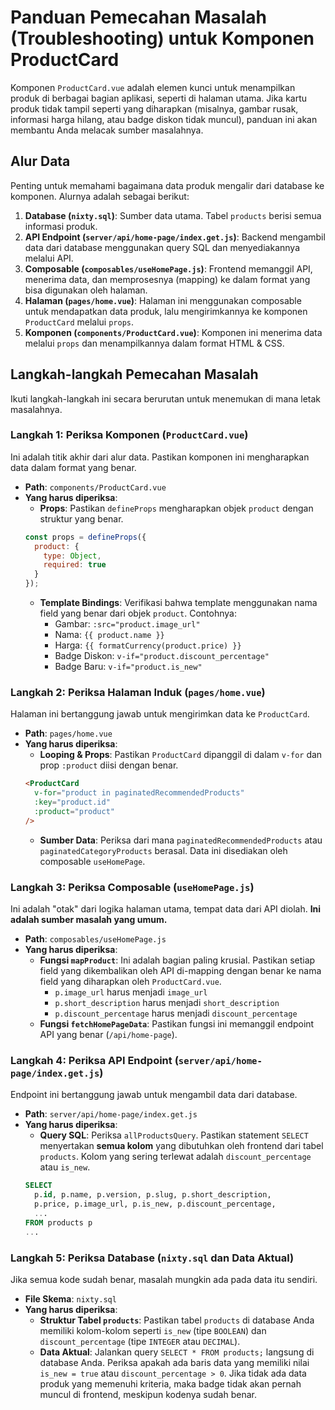 # Panduan Pemecahan Masalah (Troubleshooting) untuk Komponen ProductCard

Komponen `ProductCard.vue` adalah elemen kunci untuk menampilkan produk di berbagai bagian aplikasi, seperti di halaman utama. Jika kartu produk tidak tampil seperti yang diharapkan (misalnya, gambar rusak, informasi harga hilang, atau badge diskon tidak muncul), panduan ini akan membantu Anda melacak sumber masalahnya.

## Alur Data

Penting untuk memahami bagaimana data produk mengalir dari database ke komponen. Alurnya adalah sebagai berikut:

1.  **Database (`nixty.sql`)**: Sumber data utama. Tabel `products` berisi semua informasi produk.
2.  **API Endpoint (`server/api/home-page/index.get.js`)**: Backend mengambil data dari database menggunakan query SQL dan menyediakannya melalui API.
3.  **Composable (`composables/useHomePage.js`)**: Frontend memanggil API, menerima data, dan memprosesnya (mapping) ke dalam format yang bisa digunakan oleh halaman.
4.  **Halaman (`pages/home.vue`)**: Halaman ini menggunakan composable untuk mendapatkan data produk, lalu mengirimkannya ke komponen `ProductCard` melalui `props`.
5.  **Komponen (`components/ProductCard.vue`)**: Komponen ini menerima data melalui `props` dan menampilkannya dalam format HTML & CSS.

## Langkah-langkah Pemecahan Masalah

Ikuti langkah-langkah ini secara berurutan untuk menemukan di mana letak masalahnya.

### Langkah 1: Periksa Komponen (`ProductCard.vue`)

Ini adalah titik akhir dari alur data. Pastikan komponen ini mengharapkan data dalam format yang benar.

-   **Path**: `components/ProductCard.vue`
-   **Yang harus diperiksa**:
    -   **Props**: Pastikan `defineProps` mengharapkan objek `product` dengan struktur yang benar.
    ```javascript
    const props = defineProps({
      product: {
        type: Object,
        required: true
      }
    });
    ```
    -   **Template Bindings**: Verifikasi bahwa template menggunakan nama field yang benar dari objek `product`. Contohnya:
        -   Gambar: `:src="product.image_url"`
        -   Nama: `{{ product.name }}`
        -   Harga: `{{ formatCurrency(product.price) }}`
        -   Badge Diskon: `v-if="product.discount_percentage"`
        -   Badge Baru: `v-if="product.is_new"`

### Langkah 2: Periksa Halaman Induk (`pages/home.vue`)

Halaman ini bertanggung jawab untuk mengirimkan data ke `ProductCard`.

-   **Path**: `pages/home.vue`
-   **Yang harus diperiksa**:
    -   **Looping & Props**: Pastikan `ProductCard` dipanggil di dalam `v-for` dan prop `:product` diisi dengan benar.
    ```html
    <ProductCard
      v-for="product in paginatedRecommendedProducts"
      :key="product.id"
      :product="product"
    />
    ```
    -   **Sumber Data**: Periksa dari mana `paginatedRecommendedProducts` atau `paginatedCategoryProducts` berasal. Data ini disediakan oleh composable `useHomePage`.

### Langkah 3: Periksa Composable (`useHomePage.js`)

Ini adalah "otak" dari logika halaman utama, tempat data dari API diolah. **Ini adalah sumber masalah yang umum.**

-   **Path**: `composables/useHomePage.js`
-   **Yang harus diperiksa**:
    -   **Fungsi `mapProduct`**: Ini adalah bagian paling krusial. Pastikan setiap field yang dikembalikan oleh API di-mapping dengan benar ke nama field yang diharapkan oleh `ProductCard.vue`.
        -   `p.image_url` harus menjadi `image_url`
        -   `p.short_description` harus menjadi `short_description`
        -   `p.discount_percentage` harus menjadi `discount_percentage`
    -   **Fungsi `fetchHomePageData`**: Pastikan fungsi ini memanggil endpoint API yang benar (`/api/home-page`).

### Langkah 4: Periksa API Endpoint (`server/api/home-page/index.get.js`)

Endpoint ini bertanggung jawab untuk mengambil data dari database.

-   **Path**: `server/api/home-page/index.get.js`
-   **Yang harus diperiksa**:
    -   **Query SQL**: Periksa `allProductsQuery`. Pastikan statement `SELECT` menyertakan **semua kolom** yang dibutuhkan oleh frontend dari tabel `products`. Kolom yang sering terlewat adalah `discount_percentage` atau `is_new`.
    ```sql
    SELECT 
      p.id, p.name, p.version, p.slug, p.short_description, 
      p.price, p.image_url, p.is_new, p.discount_percentage,
      ...
    FROM products p
    ...
    ```

### Langkah 5: Periksa Database (`nixty.sql` dan Data Aktual)

Jika semua kode sudah benar, masalah mungkin ada pada data itu sendiri.

-   **File Skema**: `nixty.sql`
-   **Yang harus diperiksa**:
    -   **Struktur Tabel `products`**: Pastikan tabel `products` di database Anda memiliki kolom-kolom seperti `is_new` (tipe `BOOLEAN`) dan `discount_percentage` (tipe `INTEGER` atau `DECIMAL`).
    -   **Data Aktual**: Jalankan query `SELECT * FROM products;` langsung di database Anda. Periksa apakah ada baris data yang memiliki nilai `is_new = true` atau `discount_percentage > 0`. Jika tidak ada data produk yang memenuhi kriteria, maka badge tidak akan pernah muncul di frontend, meskipun kodenya sudah benar. 
